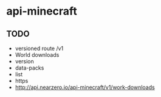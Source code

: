 # api-minecraft

## TODO
* versioned route /v1
* World downloads
* version
* data-packs
* list
* https
* http://api.nearzero.io/api-minecraft/v1/work-downloads